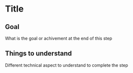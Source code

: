# Title

## Goal

What is the goal or achivement at the end of this step

## Things to understand

Different technical aspect to understand to complete the step